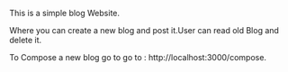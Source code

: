 This is a simple blog Website.

Where you can create a new blog and post it.User can read old Blog and delete it.


To Compose a new blog go to go to : http://localhost:3000/compose.
